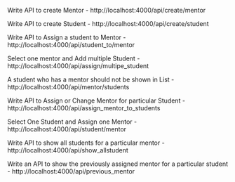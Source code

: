 Write API to create Mentor -
http://localhost:4000/api/create/mentor

Write API to create Student -
http://localhost:4000/api/create/student

Write API to Assign a student to Mentor - 
http://localhost:4000/api/student_to/mentor

Select one mentor and Add multiple Student  - 
http://localhost:4000/api/assign/multipe_student

A student who has a mentor should not be shown in List -
http://localhost:4000/api/mentor/students

Write API to Assign or Change Mentor for particular Student - 
http://localhost:4000/api/assign_mentor_to_students

Select One Student and Assign one Mentor - 
http://localhost:4000/api/student/mentor

Write API to show all students for a particular mentor - 
http://localhost:4000/api/show_allstudent

Write an API to show the previously assigned mentor for a particular student -
http://localhost:4000/api/previous_mentor

